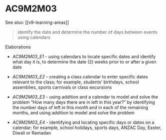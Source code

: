 
# AC9M2M03 

See also: [[v9-learning-areas]]

> identify the date and determine the number of days between events using calendars

Elaborations


- _AC9M2M03_E1_ - using calendars to locate specific dates and identify what day it is, to determine the date \(2\) weeks prior to or after a given date

- _AC9M2M03_E2_ - creating a class calendar to enter specific dates relevant to the class; for example, students’ birthdays, school assemblies, sports carnivals or class excursions

- _AC9M2M03_E3_ - using addition and a calendar to model and solve the problem “How many days there are in left in this year?” by identifying the number days of left in this month and in each of the remaining months, and using addition to model and solve the problem

- _AC9M2M03_E4_ - identifying and locating specific days or dates on a calendar; for example, school holidays, sports days, ANZAC Day, Easter, Diwali or Ramadan
